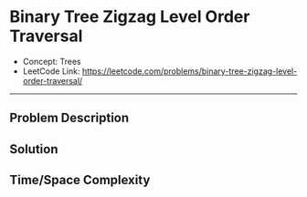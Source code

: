 # Binary Tree Zigzag Level Order Traversal

- Concept: Trees
- LeetCode Link: https://leetcode.com/problems/binary-tree-zigzag-level-order-traversal/

---

## Problem Description

## Solution

## Time/Space Complexity


